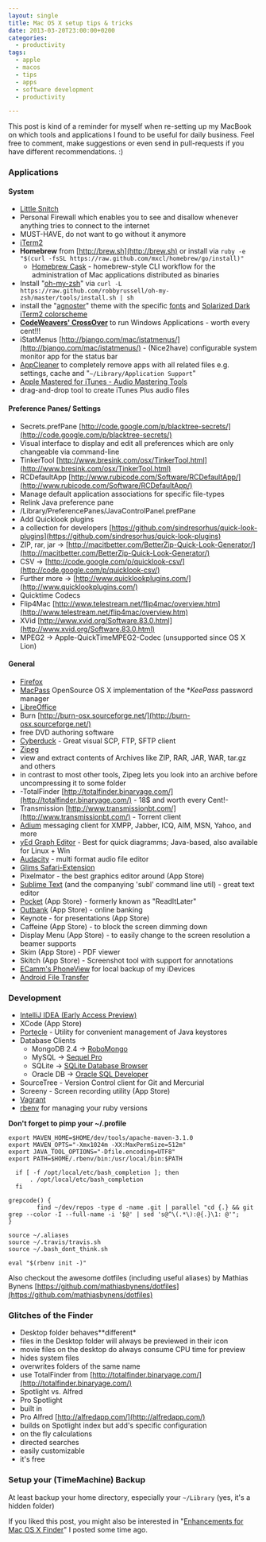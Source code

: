 ```yaml
---
layout: single
title: Mac OS X setup tips & tricks
date: 2013-03-20T23:00:00+0200
categories: 
  - productivity
tags: 
  - apple
  - macos
  - tips
  - apps
  - software development
  - productivity

---
```


This post is kind of a reminder for myself when re-setting up my MacBook on which tools and applications I found to be useful for daily business. Feel free to comment, make suggestions or even send in pull-requests if you have different recommendations. :)


### Applications

#### System

* [Little Snitch](http://www.obdev.at/products/littlesnitch/index-de.html)
 * Personal Firewall which enables you to see and disallow whenever anything tries to connect to the internet
 * MUST-HAVE, do not want to go without it anymore
* [iTerm2](http://code.google.com/p/iterm2/)
* **Homebrew** from [http://brew.sh](http://brew.sh) or install via `ruby -e "$(curl -fsSL https://raw.github.com/mxcl/homebrew/go/install)"`
  * [Homebrew Cask](https://github.com/phinze/homebrew-cask) - homebrew-style CLI workflow for the administration of Mac applications distributed as binaries
* Install "[oh-my-zsh](https://github.com/robbyrussell/oh-my-zsh)" via `curl -L https://raw.github.com/robbyrussell/oh-my-zsh/master/tools/install.sh | sh`
 * install the "[agnoster](https://gist.github.com/agnoster/3712874)" theme with the specific [fonts](https://github.com/Lokaltog/powerline-fonts) and [Solarized Dark iTerm2 colorscheme](https://raw.github.com/altercation/solarized/master/iterm2-colors-solarized/Solarized%20Dark.itermcolors)
* **[CodeWeavers' CrossOver](http://www.codeweavers.com/products/crossover-mac/)** to run Windows Applications - worth every cent!!!
* iStatMenus [http://bjango.com/mac/istatmenus/](http://bjango.com/mac/istatmenus/) - (Nice2have) configurable system monitor app for the status bar
* [AppCleaner](http://www.freemacsoft.net/appcleaner/) to completely remove apps with all related files e.g. settings, cache and "`~/Library/Application Support`"
* [Apple Mastered for iTunes - Audio Mastering Tools](https://www.apple.com/itunes/mastered-for-itunes/)
 * drag-and-drop tool to create iTunes Plus audio files

#### Preference Panes/ Settings
* Secrets.prefPane [http://code.google.com/p/blacktree-secrets/](http://code.google.com/p/blacktree-secrets/)
 * Visual interface to display and edit all preferences which are only changeable via command-line
* TinkerTool [http://www.bresink.com/osx/TinkerTool.html](http://www.bresink.com/osx/TinkerTool.html)
* RCDefaultApp [http://www.rubicode.com/Software/RCDefaultApp/](http://www.rubicode.com/Software/RCDefaultApp/)
 * Manage default application associations for specific file-types
* Relink Java preference pane
 * /Library/PreferencePanes/JavaControlPanel.prefPane
* Add Quicklook plugins
 * a collection for developers [https://github.com/sindresorhus/quick-look-plugins](https://github.com/sindresorhus/quick-look-plugins)
 * ZIP, rar, jar -> [http://macitbetter.com/BetterZip-Quick-Look-Generator/](http://macitbetter.com/BetterZip-Quick-Look-Generator/)
 * CSV -> [http://code.google.com/p/quicklook-csv/](http://code.google.com/p/quicklook-csv/)
 * Further more -> [http://www.quicklookplugins.com/](http://www.quicklookplugins.com/)
* Quicktime Codecs
 * Flip4Mac [http://www.telestream.net/flip4mac/overview.htm](http://www.telestream.net/flip4mac/overview.htm)
 * XVid [http://www.xvid.org/Software.83.0.html](http://www.xvid.org/Software.83.0.html)
 * MPEG2 -> Apple-QuickTimeMPEG2-Codec (unsupported since OS X Lion)
 
#### General
* [Firefox](http://www.getfirefox.com)
* [MacPass](http://mstarke.github.io/MacPass/) OpenSource OS X implementation of the **KeePass* password manager
* [LibreOffice](http://libreoffice.org/)
* Burn [http://burn-osx.sourceforge.net/](http://burn-osx.sourceforge.net/)
 * free DVD authoring software
* [Cyberduck](http://cyberduck.ch/) - Great visual SCP, FTP, SFTP client
* [Zipeg](http://www.zipeg.com/)
 * view and extract contents of Archives like ZIP, RAR, JAR, WAR, tar.gz and others
 * in contrast to most other tools, Zipeg lets you look into an archive before uncompressing it to some folder
* -TotalFinder [http://totalfinder.binaryage.com/](http://totalfinder.binaryage.com/) - 18$ and worth every Cent!-
* Transmission [http://www.transmissionbt.com/](http://www.transmissionbt.com/) - Torrent client
* [Adium](https://adium.im/) messaging client for XMPP, Jabber, ICQ, AIM, MSN, Yahoo, and more
* [yEd Graph Editor](http://www.yworks.com/en/products_yed_about.html) - Best for quick diagramms; Java-based, also available for Linux + Win
* [Audacity](http://audacity.sourceforge.net/) - multi format audio file editor
* [Glims Safari-Extension](http://www.machangout.com/)
* Pixelmator - the best graphics editor around (App Store)
* [Sublime Text](http://www.sublimetext.com/3) (and the companying 'subl' command line util) - great text editor
* [Pocket](http://getpocket.com/) (App Store) - formerly known as "ReadItLater"
* [Outbank](http://www.stoeger-it.de/) (App Store) - online banking
* Keynote - for presentations (App Store)
 * Caffeine (App Store) - to block the screen dimming down
 * Display Menu (App Store) - to easily change to the screen resolution a beamer supports
* Skim (App Store) - PDF viewer
* Skitch (App Store) - Screenshot tool with support for annotations
* [ECamm's PhoneView](http://ecamm.com/mac/phoneview/) for local backup of my iDevices
* [Android File Transfer](http://www.android.com/filetransfer/) 

### Development
* [IntelliJ IDEA (Early Access Preview)](http://confluence.jetbrains.net/display/IDEADEV/EAP)
* XCode (App Store)
* [Portecle](http://portecle.sourceforge.net/) - Utility for convenient management of Java keystores
* Database Clients
  * MongoDB 2.4 -> [RoboMongo](http://www.robomongo.org/)
  * MySQL -> [Sequel Pro](http://sequelpro.com/)
  * SQLite -> [SQLite Database Browser](http://sqlitebrowser.sourceforge.net/)
  * Oracle DB -> [Oracle SQL Developer](http://www.oracle.com/technetwork/developer-tools/sql-developer/overview/index.html)
* SourceTree - Version Control client for Git and Mercurial
* Screeny - Screen recording utility (App Store)
* [Vagrant](http://www.vagrantup.com/)
* [rbenv](http://rbenv.org/) for managing your ruby versions

**Don't forget to pimp your ~/.profile**
```shell
export MAVEN_HOME=$HOME/dev/tools/apache-maven-3.1.0
export MAVEN_OPTS="-Xmx1024m -XX:MaxPermSize=512m"
export JAVA_TOOL_OPTIONS="-Dfile.encoding=UTF8"
export PATH=$HOME/.rbenv/bin:/usr/local/bin:$PATH

  if [ -f /opt/local/etc/bash_completion ]; then
      . /opt/local/etc/bash_completion
  fi

grepcode() {
        find ~/dev/repos -type d -name .git | parallel "cd {.} && git grep --color -I --full-name -i '$@' | sed 's@^\(.*\):@{.}\1: @'";
}

source ~/.aliases
source ~/.travis/travis.sh
source ~/.bash_dont_think.sh

eval "$(rbenv init -)"
```

Also checkout the awesome dotfiles (including useful aliases) by Mathias Bynens [https://github.com/mathiasbynens/dotfiles](https://github.com/mathiasbynens/dotfiles)


### Glitches of the Finder

* Desktop folder behaves**different*
 * files in the Desktop folder will always be previewed in their icon
 * movie files on the desktop do always consume CPU time for preview
* hides system files
* overwrites folders of the same name
 * use TotalFinder from [http://totalfinder.binaryage.com/](http://totalfinder.binaryage.com/)
* Spotlight vs. Alfred
 * Pro Spotlight
  * built in
 * Pro Alfred [http://alfredapp.com/](http://alfredapp.com/)
  * builds on Spotlight index but add's specific configuration
  * on the fly calculations
  * directed searches
  * easily customizable
  * it's free
 

### Setup your (TimeMachine) Backup
At least backup your home directory, especially your `~/Library` (yes, it's a hidden folder)

If you liked this post, you might also be interested in "[Enhancements for Mac OS X Finder](http://aheusingfeld.github.io/2012/11/26/Productivity-for-Finder.html)" I posted some time ago.
